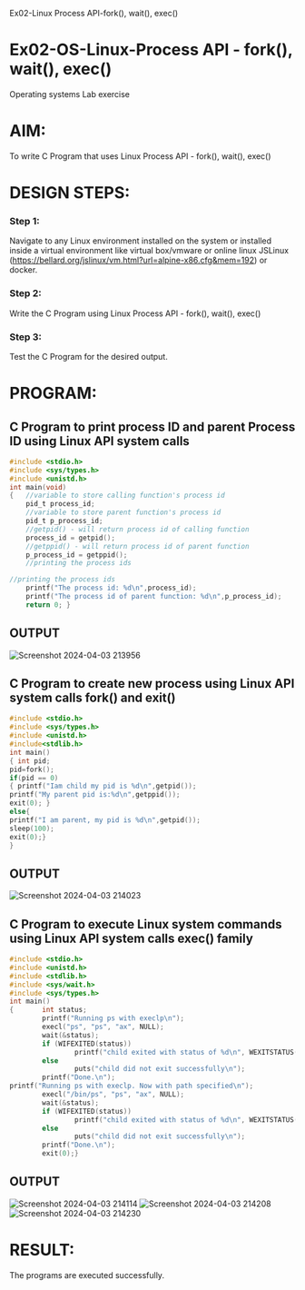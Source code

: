 
Ex02-Linux Process API-fork(), wait(), exec()
# Ex02-OS-Linux-Process API - fork(), wait(), exec()
Operating systems Lab exercise


# AIM:
To write C Program that uses Linux Process API - fork(), wait(), exec()

# DESIGN STEPS:

### Step 1:

Navigate to any Linux environment installed on the system or installed inside a virtual environment like virtual box/vmware or online linux JSLinux (https://bellard.org/jslinux/vm.html?url=alpine-x86.cfg&mem=192) or docker.

### Step 2:

Write the C Program using Linux Process API - fork(), wait(), exec()

### Step 3:

Test the C Program for the desired output. 

# PROGRAM:

## C Program to print process ID and parent Process ID using Linux API system calls
```c
#include <stdio.h>
#include <sys/types.h>
#include <unistd.h>
int main(void)
{	//variable to store calling function's process id
	pid_t process_id;
	//variable to store parent function's process id
	pid_t p_process_id;
	//getpid() - will return process id of calling function
	process_id = getpid();
	//getppid() - will return process id of parent function
	p_process_id = getppid();
	//printing the process ids

//printing the process ids
	printf("The process id: %d\n",process_id);
	printf("The process id of parent function: %d\n",p_process_id);
	return 0; }
```

## OUTPUT
![Screenshot 2024-04-03 213956](https://github.com/Hemanthreddy0321/Linux-Process-API-fork-wait-exec/assets/150005937/70d7cb52-ed4b-43a5-8c3a-879130caeb0f)



## C Program to create new process using Linux API system calls fork() and exit()
```c
#include <stdio.h>
#include <sys/types.h>
#include <unistd.h>
#include<stdlib.h>
int main()
{ int pid; 
pid=fork(); 
if(pid == 0) 
{ printf("Iam child my pid is %d\n",getpid()); 
printf("My parent pid is:%d\n",getppid()); 
exit(0); } 
else{ 
printf("I am parent, my pid is %d\n",getpid()); 
sleep(100); 
exit(0);} 
}
```

## OUTPUT
![Screenshot 2024-04-03 214023](https://github.com/Hemanthreddy0321/Linux-Process-API-fork-wait-exec/assets/150005937/4480a9a6-6fbd-43dd-91f3-6ad01df7c6a1)



## C Program to execute Linux system commands using Linux API system calls exec() family
```c
#include <stdio.h>
#include <unistd.h>
#include <stdlib.h>
#include <sys/wait.h>
#include <sys/types.h>
int main()
{       int status;
        printf("Running ps with execlp\n");
        execl("ps", "ps", "ax", NULL);
        wait(&status);
        if (WIFEXITED(status))
                printf("child exited with status of %d\n", WEXITSTATUS(status));
        else
                puts("child did not exit successfully\n");
        printf("Done.\n");
printf("Running ps with execlp. Now with path specified\n");
        execl("/bin/ps", "ps", "ax", NULL);
        wait(&status);
        if (WIFEXITED(status))
                printf("child exited with status of %d\n", WEXITSTATUS(status));
        else
                puts("child did not exit successfully\n");
        printf("Done.\n");
        exit(0);}
```

## OUTPUT
![Screenshot 2024-04-03 214114](https://github.com/Hemanthreddy0321/Linux-Process-API-fork-wait-exec/assets/150005937/bf6bc604-bcec-4773-9f24-0b8b2d0873ad)
![Screenshot 2024-04-03 214208](https://github.com/Hemanthreddy0321/Linux-Process-API-fork-wait-exec/assets/150005937/8bd0ea86-e290-4611-9fbd-d30bdb7318a2)
![Screenshot 2024-04-03 214230](https://github.com/Hemanthreddy0321/Linux-Process-API-fork-wait-exec/assets/150005937/8cc38430-39bf-44f3-8d9e-11cf0372b87b)



# RESULT:
The programs are executed successfully.
